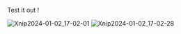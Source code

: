 Test it out !

![Xnip2024-01-02_17-02-01](https://github.com/moustaayman/Fighting-Game/assets/133972418/946597bd-8e64-422b-b9f3-afb85d1ecf11)
![Xnip2024-01-02_17-02-28](https://github.com/moustaayman/Fighting-Game/assets/133972418/6c72f889-1dc1-4ba3-ba01-f768881e2e4d)
